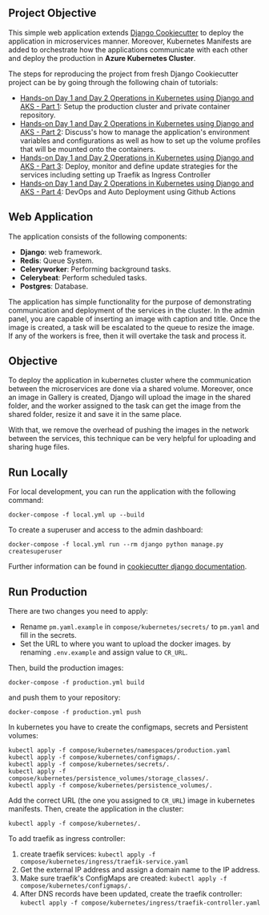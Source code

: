 ## Project Objective

This simple web application extends [Django Cookiecutter](https://github.com/pydanny/cookiecutter-django) to deploy the 
application in microservices manner. Moreover, Kubernetes Manifests are added to orchestrate how the applications 
communicate with each other and deploy the production in **Azure Kubernetes Cluster**.

The steps for reproducing the project from fresh Django Cookiecutter project can be by going through the following chain of tutorials:

- [Hands-on Day 1 and Day 2 Operations in Kubernetes using Django and AKS - Part 1](https://medium.com/compredict/hands-on-day-1-and-day-2-operations-in-kubernetes-using-django-and-aks-part-1-2c5aa7e683ef): Setup the production cluster and private container repository.
- [Hands-on Day 1 and Day 2 Operations in Kubernetes using Django and AKS - Part 2](https://medium.com/compredict/hands-on-day-1-and-day-2-operations-in-kubernetes-using-django-and-aks-part-2-970f1d82b65f): Discuss's how to manage the application's environment variables and configurations as well as how to set up the volume profiles that will be mounted onto the containers.
- [Hands-on Day 1 and Day 2 Operations in Kubernetes using Django and AKS - Part 3](https://medium.com/compredict/hands-on-day-1-and-day-2-operations-in-kubernetes-using-django-and-aks-part-3-1bf09984b6ee): Deploy, monitor and define update strategies for the services including setting up Traefik as Ingress Controller
- [Hands-on Day 1 and Day 2 Operations in Kubernetes using Django and AKS - Part 4](https://medium.com/compredict/hands-on-day-1-and-day-2-operations-in-kubernetes-using-django-and-aks-part-4-31988816cab1): DevOps and Auto Deployment using Github Actions

## Web Application

The application consists of the following components:

- **Django**: web framework.
- **Redis**: Queue System.  
- **Celeryworker**: Performing background tasks.
- **Celerybeat**: Perform scheduled tasks.
- **Postgres**: Database.

The application has simple functionality for the purpose of demonstrating communication and deployment of 
the services in the cluster. In the admin panel, you are capable of inserting an image with caption and title.
Once the image is created, a task will be escalated to the queue to resize the image. If any of the workers is free, 
then it will overtake the task and process it.

## Objective

To deploy the application in kubernetes cluster where the communication between the microservices are done via a shared 
volume. Moreover, once an image in Gallery is created, Django will upload the image in the shared folder, and the worker 
assigned to the task can get the image from the shared folder, resize it and save it in the same place.

With that, we remove the overhead of pushing the images in the network between the services, this technique can be very
helpful for uploading and sharing huge files.

## Run Locally

For local development, you can run the application with the following command:

~~~shell
docker-compose -f local.yml up --build
~~~

To create a superuser and access to the admin dashboard:

~~~shell
docker-compose -f local.yml run --rm django python manage.py createsuperuser
~~~

Further information can be found in 
[cookiecutter django documentation](https://cookiecutter-django.readthedocs.io/en/latest/).

## Run Production

There are two changes you need to apply:

- Rename `pm.yaml.example` in `compose/kubernetes/secrets/` to `pm.yaml` and fill in the secrets.
- Set the URL to where you want to upload the docker images. by renaming `.env.example` and assign value to `CR_URL`.
 
Then, build the production images:

~~~shell
docker-compose -f production.yml build
~~~

and push them to your repository:

~~~shell
docker-compose -f production.yml push
~~~

In kubernetes you have to create the configmaps, secrets and Persistent volumes:

~~~shell
kubectl apply -f compose/kubernetes/namespaces/production.yaml
kubectl apply -f compose/kubernetes/configmaps/.
kubectl apply -f compose/kubernetes/secrets/.
kubectl apply -f compose/kubernetes/persistence_volumes/storage_classes/.
kubectl apply -f compose/kubernetes/persistence_volumes/.
~~~

Add the correct URL (the one you assigned to `CR_URL`) image in kubernetes manifests. 
Then, create the application in the cluster:

~~~shell
kubectl apply -f compose/kubernetes/.
~~~

To add traefik as ingress controller:

1. create traefik services: `kubectl apply -f compose/kubernetes/ingress/traefik-service.yaml`
2. Get the external IP address and assign a domain name to the IP address.
3. Make sure traefik's ConfigMaps are created: `kubectl apply -f compose/kubernetes/configmaps/.`   
3. After DNS records have been updated, create the traefik controller: `kubectl apply -f compose/kubernetes/ingress/traefik-controller.yaml`
